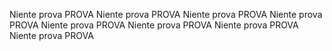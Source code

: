 Niente prova PROVA
Niente prova PROVA
Niente prova PROVA
Niente prova PROVA
Niente prova PROVA
Niente prova PROVA
Niente prova PROVA
Niente prova PROVA
